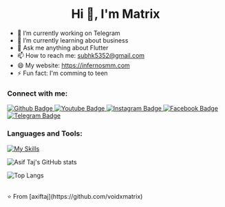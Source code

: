  <h1 align="center">Hi 👋, I'm Matrix</h1>

- 🔭 I’m currently working on Telegram
- 🌱 I’m currently learning about business
- 💬 Ask me anything about Flutter 
- 📫 How to reach me: subhk5352@gmail.com
- 😄 My website: https://infernosmm.com
- ⚡ Fun fact: I'm comming to teen
  
### Connect with me:
<div id="badges">
  <a href="https://github.com/voidxmatrix">
    <img src="https://img.shields.io/badge/Github-white?style=for-the-badge&logo=Github&logoColor=black" alt="Github Badge"/>
  </a>
  <a href="https://www.youtube.com/channel/UCxxS2VSO2Wdy-O7uOCy4I9A">
    <img src="https://img.shields.io/badge/YouTube-red?style=for-the-badge&logo=youtube&logoColor=white" alt="Youtube Badge"/>
  </a>
   <a href="https://www.instagram.com/iblamematrix">
    <img src="https://img.shields.io/badge/Instagram-purple?style=for-the-badge&logo=instagram&logoColor=white" alt="Instagram Badge"/>
  </a>
   <a href="https://fb.com/voidxmatrix">
    <img src="https://img.shields.io/badge/Facebook-blue?style=for-the-badge&logo=facebook&logoColor=white" alt="Facebook Badge"/>
  </a>
   <a href="https://t.me/voidxmatrix">
    <img src="https://img.shields.io/badge/Telegram-blue?style=for-the-badge&logo=Telegram&logoColor=white" alt="Telegram Badge"/>
  </a>
</div>

### Languages and Tools:
[![My Skills](https://skillicons.dev/icons?i=flutter,dart,firebase,github,git,postman,figma,xd&perline=5)](https://skillicons.dev)

![Asif Taj's GitHub stats](https://github-readme-stats.vercel.app/api?username=voidxmatrix&show_icons=true&theme=dark)

![Top Langs](https://github-readme-stats.vercel.app/api/top-langs/?username=voidxmatrix&theme=dark)


<br>
⭐️ From [axiftaj](https://github.com/voidxmatrix)
